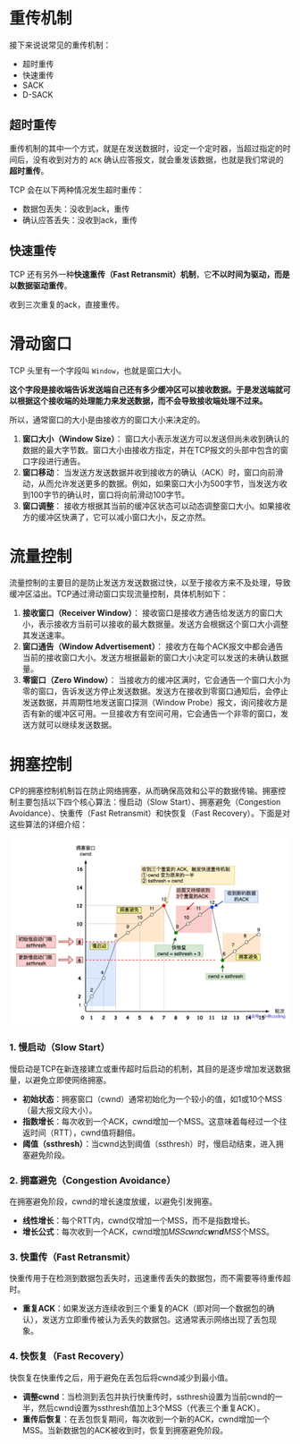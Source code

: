 # 重传机制

接下来说说常见的重传机制：

- 超时重传
- 快速重传
- SACK
- D-SACK

## 超时重传

重传机制的其中一个方式，就是在发送数据时，设定一个定时器，当超过指定的时间后，没有收到对方的 `ACK` 确认应答报文，就会重发该数据，也就是我们常说的**超时重传**。

TCP 会在以下两种情况发生超时重传：

- 数据包丢失：没收到ack，重传
- 确认应答丢失：没收到ack，重传

## 快速重传

TCP 还有另外一种**快速重传（Fast Retransmit）机制**，它**不以时间为驱动，而是以数据驱动重传**。

收到三次重复的ack，直接重传。



# 滑动窗口

TCP 头里有一个字段叫 `Window`，也就是窗口大小。

**这个字段是接收端告诉发送端自己还有多少缓冲区可以接收数据。于是发送端就可以根据这个接收端的处理能力来发送数据，而不会导致接收端处理不过来。**

所以，通常窗口的大小是由接收方的窗口大小来决定的。

1. **窗口大小（Window Size）**： 窗口大小表示发送方可以发送但尚未收到确认的数据的最大字节数。窗口大小由接收方指定，并在TCP报文的头部中包含的窗口字段进行通告。
2. **窗口移动**： 当发送方发送数据并收到接收方的确认（ACK）时，窗口向前滑动，从而允许发送更多的数据。例如，如果窗口大小为500字节，当发送方收到100字节的确认时，窗口将向前滑动100字节。
3. **窗口调整**： 接收方根据其当前的缓冲区状态可以动态调整窗口大小。如果接收方的缓冲区快满了，它可以减小窗口大小，反之亦然。

# 流量控制

流量控制的主要目的是防止发送方发送数据过快，以至于接收方来不及处理，导致缓冲区溢出。TCP通过滑动窗口实现流量控制，具体机制如下：

1. **接收窗口（Receiver Window）**： 接收窗口是接收方通告给发送方的窗口大小，表示接收方当前可以接收的最大数据量。发送方会根据这个窗口大小调整其发送速率。
2. **窗口通告（Window Advertisement）**： 接收方在每个ACK报文中都会通告当前的接收窗口大小。发送方根据最新的窗口大小决定可以发送的未确认数据量。
3. **零窗口（Zero Window）**： 当接收方的缓冲区满时，它会通告一个窗口大小为零的窗口，告诉发送方停止发送数据。发送方在接收到零窗口通知后，会停止发送数据，并周期性地发送窗口探测（Window Probe）报文，询问接收方是否有新的缓冲区可用。一旦接收方有空间可用，它会通告一个非零的窗口，发送方就可以继续发送数据。

# 拥塞控制

CP的拥塞控制机制旨在防止网络拥塞，从而确保高效和公平的数据传输。拥塞控制主要包括以下四个核心算法：慢启动（Slow Start）、拥塞避免（Congestion Avoidance）、快重传（Fast Retransmit）和快恢复（Fast Recovery）。下面是对这些算法的详细介绍：

![image-20240527103523496](./page/image-20240527103523496.png)

### 1. 慢启动（Slow Start）

慢启动是TCP在新连接建立或重传超时后启动的机制，其目的是逐步增加发送数据量，以避免立即使网络拥塞。

- **初始状态**：拥塞窗口（cwnd）通常初始化为一个较小的值，如1或10个MSS（最大报文段大小）。
- **指数增长**：每次收到一个ACK，cwnd增加一个MSS。这意味着每经过一个往返时间（RTT），cwnd值将翻倍。
- **阈值（ssthresh）**：当cwnd达到阈值（ssthresh）时，慢启动结束，进入拥塞避免阶段。

### 2. 拥塞避免（Congestion Avoidance）

在拥塞避免阶段，cwnd的增长速度放缓，以避免引发拥塞。

- **线性增长**：每个RTT内，cwnd仅增加一个MSS，而不是指数增长。
- **增长公式**：每次收到一个ACK，cwnd增加𝑀𝑆𝑆𝑐𝑤𝑛𝑑*c**w**n**d**MSS*个MSS。

### 3. 快重传（Fast Retransmit）

快重传用于在检测到数据包丢失时，迅速重传丢失的数据包，而不需要等待重传超时。

- **重复ACK**：如果发送方连续收到三个重复的ACK（即对同一个数据包的确认），发送方立即重传被认为丢失的数据包。这通常表示网络出现了丢包现象。

### 4. 快恢复（Fast Recovery）

快恢复在快重传之后，用于避免在丢包后将cwnd减少到最小值。

- **调整cwnd**：当检测到丢包并执行快重传时，ssthresh设置为当前cwnd的一半，然后cwnd设置为ssthresh值加上3个MSS（代表三个重复ACK）。
- **重传后恢复**：在丢包恢复期间，每次收到一个新的ACK，cwnd增加一个MSS。当新数据包的ACK被收到时，恢复到拥塞避免阶段。